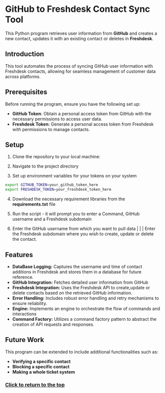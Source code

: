 # GitHub to Freshdesk Contact Sync Tool

This Python program retrieves user information from **GitHub** and creates a new contact, updates it with an existing contact or deletes in **Freshdesk**.

## Introduction

This tool automates the process of syncing GitHub user information with Freshdesk contacts, allowing for seamless management of customer data across platforms.

## Prerequisites

Before running the program, ensure you have the following set up:
- **GitHub Token**: Obtain a personal access token from GitHub with the necessary permissions to access user data.
- **Freshdesk Token**: Generate a personal access token from Freshdesk with permissions to manage contacts.

## Setup

1. Clone the repository to your local machine:

2. Navigate to the project directory

3. Set up environment variables for your tokens on your system

```bash
export GITHUB_TOKEN=your_github_token_here
export FRESHDESK_TOKEN=your_freshdesk_token_here
```
4. Download the necessary requirement libraries from the **requirements.txt** file

5. Run the script - it will prompt you to enter a Command, GitHub username and a Freshdesk subdomain

6. Enter the GitHub username from which you want to pull data | | | Enter the Freshdesk subdomain where you wish to create, update or delete the contact.

## Features

- **DataBase Logging:** Captures the username and time of contact additions in Freshdesk and stores them in a database for future reference.
- **GitHub Integration:** Fetches detailed user information from GitHub
- **Freshdesk Integration:** Uses the Freshdesk API to create,update or delete contacts based on the retrieved GitHub information.
- **Error Handling:** Includes robust error handling and retry mechanisms to ensure reliability.
- **Engine:** Implements an engine to orchestrate the flow of commands and interactions
- **Command Factory:** Utilizes a command factory pattern to abstract the creation of API requests and responses.

## Future Work

This program can be extended to include additional functionalities such as:

- **Verifying a specific contact**
- **Blocking a specific contact**
- **Making a whole ticket system**

### [Click to return to the top](#introduction)
